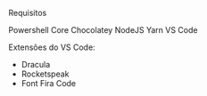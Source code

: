 Requisitos

Powershell Core
Chocolatey
NodeJS
Yarn
VS Code

Extensões do VS Code:
- Dracula
- Rocketspeak
- Font Fira Code